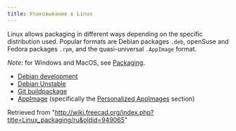 ```yaml
---
title: Упаковывание в Linux
---
```

Linux allows packaging in different ways depending on the specific distribution used. Popular formats are Debian packages `.deb`, openSuse and Fedora packages `.rpm`, and the quasi-universal `.AppImage` format.

*Note:* for Windows and MacOS, see [Packaging](/Packaging "Packaging").

* [Debian development](/Debian_development "Debian development")
* [Debian Unstable](/Debian_Unstable "Debian Unstable")
* [Git buildpackage](/Git_buildpackage "Git buildpackage")
* [AppImage](/AppImage "AppImage") (specifically the [Personalized AppImages](/AppImage#Personalized_AppImages "AppImage") section)

Retrieved from "<http://wiki.freecad.org/index.php?title=Linux_packaging/ru&oldid=949065>"
